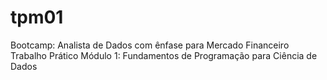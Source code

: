 # tpm01
Bootcamp: Analista de Dados com ênfase para Mercado Financeiro Trabalho Prático Módulo 1: Fundamentos de Programação para Ciência de Dados
